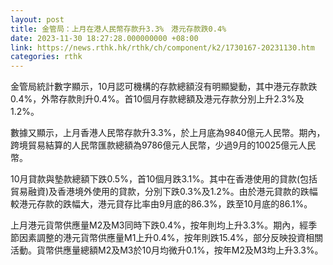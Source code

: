 ```yaml
---
layout: post
title: 金管局：上月在港人民幣存款升3.3%　港元存款跌0.4%
date: 2023-11-30 18:27:28.000000000 +08:00
link: https://news.rthk.hk/rthk/ch/component/k2/1730167-20231130.htm
categories: rthk
---
```


金管局統計數字顯示，10月認可機構的存款總額沒有明顯變動，其中港元存款跌0.4%，外幣存款則升0.4%。首10個月存款總額及港元存款分別上升2.3%及1.2%。

數據又顯示，上月香港人民幣存款升3.3%，於上月底為9840億元人民幣。期內，跨境貿易結算的人民幣匯款總額為9786億元人民幣，少過9月的10025億元人民幣。

10月貸款與墊款總額下跌0.5%，首10個月跌3.1%。其中在香港使用的貸款(包括貿易融資)及香港境外使用的貸款，分別下跌0.3%及1.2%。由於港元貸款的跌幅較港元存款的跌幅大，港元貸存比率由9月底的86.3%，跌至10月底的86.1%。

上月港元貨幣供應量M2及M3同時下跌0.4%，按年則均上升3.3%。期內，經季節因素調整的港元貨幣供應量M1上升0.4%，按年則跌15.4%，部分反映投資相關活動。貨幣供應量總額M2及M3於10月均微升0.1%，按年M2及M3均上升3.3%。
